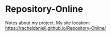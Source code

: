 # Repository-Online
 
Notes about my project.
My site location:
https://racheldaniell.github.io/Repository-Online/
